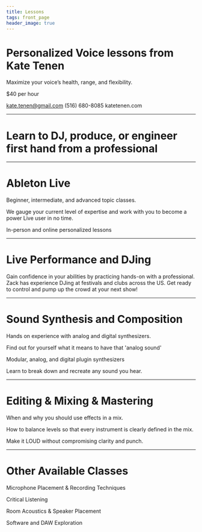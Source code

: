```yaml
---
title: Lessons
tags: front_page
header_image: true
---
```

# Personalized Voice lessons from Kate Tenen

Maximize your voice’s health, range, and  flexibility.

$40 per hour

kate.tenen@gmail.com
(516) 680-8085
katetenen.com

- - -

# Learn to DJ, produce, or engineer first hand from a professional

- - -

# Ableton Live

Beginner, intermediate, and advanced topic classes.

We gauge your current level of expertise and work with you to become a power Live user in no time.

In-person and online personalized lessons

- - -

# Live Performance and DJing

Gain confidence in your abilities by practicing hands-on with a professional. Zack has experience DJing at festivals and clubs across the US. Get ready to control and pump up the crowd at your next show!

- - -

# Sound Synthesis and Composition
Hands on experience with analog and digital synthesizers.

Find out for yourself what it means to have that 'analog sound'

Modular, analog, and digital plugin synthesizers

Learn to break down and recreate any sound you hear.

- - -

# Editing & Mixing & Mastering

When and why you should use effects in a mix.

How to balance levels so that every instrument is clearly defined in the mix.

Make it LOUD without compromising clarity and punch.

- - -

# Other Available Classes

Microphone Placement & Recording Techniques

Critical Listening

Room Acoustics & Speaker Placement

Software and DAW Exploration
